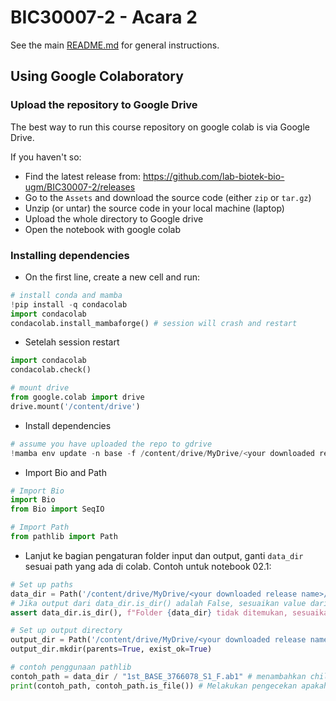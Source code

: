 # BIC30007-2 - Acara 2
See the main [README.md](../README.md) for general instructions.

## Using Google Colaboratory
### Upload the repository to Google Drive
The best way to run this course repository on google colab is via Google Drive.

If you haven't so:
- Find the latest release from: https://github.com/lab-biotek-bio-ugm/BIC30007-2/releases
- Go to the `Assets` and download the source code (either `zip` or `tar.gz`)
- Unzip (or untar) the source code in your local machine (laptop)
- Upload the whole directory to Google drive
- Open the notebook with google colab

### Installing dependencies
- On the first line, create a new cell and run:

```python
# install conda and mamba
!pip install -q condacolab
import condacolab
condacolab.install_mambaforge() # session will crash and restart
```
- Setelah session restart
```python
import condacolab
condacolab.check()

# mount drive
from google.colab import drive
drive.mount('/content/drive')
```

- Install dependencies
```python
# assume you have uploaded the repo to gdrive
!mamba env update -n base -f /content/drive/MyDrive/<your downloaded release name>/acara_02/environment.yml
```
- Import Bio and Path
```python
# Import Bio
import Bio
from Bio import SeqIO

# Import Path
from pathlib import Path
```

- Lanjut ke bagian pengaturan folder input dan output, ganti `data_dir` sesuai path yang ada di colab. Contoh untuk notebook 02.1:
```python
# Set up paths
data_dir = Path('/content/drive/MyDrive/<your downloaded release name>/acara_02/data')
# Jika output dari data_dir.is_dir() adalah False, sesuaikan value dari data_dir dengan lokasi yang benar
assert data_dir.is_dir(), f"Folder {data_dir} tidak ditemukan, sesuaikan value dari data_dir dengan lokasi yang benar!"

# Set up output directory
output_dir = Path('/content/drive/MyDrive/<your downloaded release name>/acara_02/results/02.1')
output_dir.mkdir(parents=True, exist_ok=True)

# contoh penggunaan pathlib
contoh_path = data_dir / "1st_BASE_3766078_S1_F.ab1" # menambahkan child dir atau file dengan notasi "/"
print(contoh_path, contoh_path.is_file()) # Melakukan pengecekan apakah path yang diberikan berupa file atau bukan
```